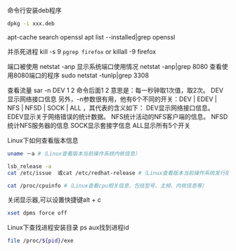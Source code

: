 命令行安装deb程序

 ```sh
dpkg -i xxx.deb
 ```

apt-cache search openssl
 apt list --installed|grep openssl


并杀死进程
 kill -s 9 `pgrep firefox`
 or
 killall -9 firefox

 端口被使用
netstat -anp 显示系统端口使用情况
netstat -anp|grep 8080 查看使用8080端口的程序
sudo netstat -tunlp|grep 3308


 查看流量
 sar -n DEV 1 2
命令后面1 2 意思是：每一秒钟取1次值，取2次。
DEV显示网络接口信息
另外，-n参数很有用，他有6个不同的开关：DEV | EDEV | NFS | NFSD | SOCK | ALL ，其代表的含义如下：
DEV显示网络接口信息。
EDEV显示关于网络错误的统计数据。
NFS统计活动的NFS客户端的信息。
NFSD统计NFS服务器的信息
SOCK显示套接字信息
ALL显示所有5个开关

Linux下如何查看版本信息
 ```sh
uname －a #（Linux查看版本当前操作系统内核信息）

lsb_release -a
cat /etc/issue  或cat /etc/redhat-release #（Linux查看版本当前操作系统发行版信息）

cat /proc/cpuinfo #（Linux查看cpu相关信息，包括型号、主频、内核信息等）

 ```

 关闭显示器,可以设置快捷键alt + c
  ```sh
 xset dpms force off
  ```

  Linux下查找进程安装目录
  ps aux找到进程id
  ```sh
  file /proc/${pid}/exe
  ```
